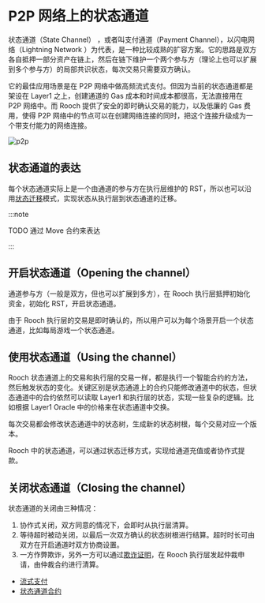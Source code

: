 # P2P 网络上的状态通道

状态通道（State Channel） ，或者叫支付通道（Payment Channel），以闪电网络（Lightning Network ）为代表，是一种比较成熟的扩容方案。它的思路是双方各自抵押一部分资产在链上，然后在链下维护一个两个参与方（理论上也可以扩展到多个参与方）的局部共识状态，每次交易只需要双方确认。

它的最佳应用场景是在 P2P 网络中做高频流式支付。但因为当前的状态通道都是架设在 Layer1 之上，创建通道的 Gas 成本和时间成本都很高，无法直接用在 P2P 网络中。而 Rooch 提供了安全的即时确认交易的能力，以及低廉的 Gas 费用，使得 P2P 网络中的节点可以在创建网络连接的同时，把这个连接升级成为一个带支付能力的网络连接。

![p2p](/diagram/rooch-p2p.svg)

## 状态通道的表达

每个状态通道实际上是一个由通道的参与方在执行层维护的 RST，所以也可以沿用[状态迁移](../06-state-scaling.md)模式，实现状态从执行层到状态通道的迁移。

:::note

TODO 通过 Move 合约来表达

:::

## 开启状态通道（Opening the channel）

通道参与方（一般是双方，但也可以扩展到多方），在 Rooch 执行层抵押初始化资金，初始化 RST，开启状态通道。

由于 Rooch 执行层的交易是即时确认的，所以用户可以为每个场景开启一个状态通道，比如每局游戏一个状态通道。

## 使用状态通道（Using the channel）

Rooch 状态通道上的交易和执行层的交易一样，都是执行一个智能合约的方法，然后触发状态的变化。关键区别是状态通道上的合约只能修改通道中的状态，但状态通道中的合约依然可以读取 Layer1 和执行层的状态，实现一些复杂的逻辑。比如根据 Layer1 Oracle 中的价格来在状态通道中交换。

每次交易都会修改状态通道中的状态树，生成新的状态树根，每个交易对应一个版本。

Rooch 中的状态通道，可以通过状态迁移方式，实现给通道充值或者协作式提款。

## 关闭状态通道（Closing the channel）

状态通道的关闭由三种情况：

1. 协作式关闭，双方同意的情况下，会即时从执行层清算。
2. 等待超时被动关闭，以最后一次双方确认的状态树根进行结算。超时时长可由双方在开启通道时双方协商设置。
3. 一方作弊欺诈，另外一方可以通过[欺诈证明](../02-fraud-proofs.md)，在 Rooch 执行层发起仲裁申请，由仲裁合约进行清算。


* [流式支付](01-streaming-payment.md)
* [状态通道合约](02-channel-contract.md)